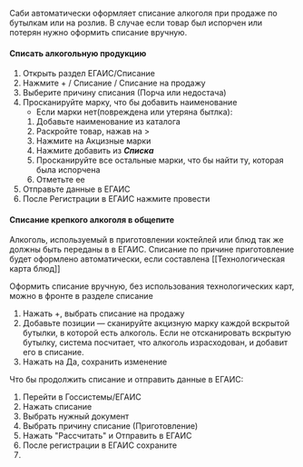 Саби автоматически оформляет списание алкоголя при продаже по бутылкам или на розлив. 
В случае если товар был испорчен или потерян нужно оформить списание вручную.

#### Списать алкогольную продукцию
1. Открыть раздел ЕГАИС/Списание
2. Нажмите + / Списание / Списание на продажу
3. Выберите причину списания (Порча или недостача)
4. Просканируйте марку, что бы добавить наименование
	- Если марки нет(повреждена или утеряна бытлка):
	1. Добавьте наименование из каталога
	2. Раскройте товар, нажав на >
	3. Нажмите на Акцизные марки 
	4. Нажмите добавить из **_Списка_**
	5. Просканируйте все остальные марки, что бы найти ту, которая была испорчена
	6. Отметьте ее
5. Отправьте данные в ЕГАИС
6. После Регистрации в ЕГАИС нажмите провести


#### Списание крепкого алкоголя в общепите
Алкоголь, используемый в приготовлении коктейлей или блюд так же должны быть переданы в в ЕГАИС.
Списание по причине приготовление будет оформлено автоматически, если составлена [[Технологическая карта блюд]]

Оформить списание вручную, без использования технологических карт, можно в фронте в разделе списание
1. Нажать +, выбрать списание на продажу
2.  Добавьте позиции — сканируйте акцизную марку каждой вскрытой бутылки, в которой есть алкоголь. Если не отсканировать вскрытую бутылку, система посчитает, что алкоголь израсходован, и добавит его в списание.
3. Нажать на Да, сохранить изменение

Что бы продолжить списание и отправить данные в ЕГАИС:
1. Перейти в Госсистемы/ЕГАИС
2. Нажать списание
3. Выбрать нужный документ
4. Выбрать причину списание (Приготовление)
5. Нажать "Рассчитать" и Отправить в ЕГАИС
6. После регистрации в ЕГАИС сохраните
7. 